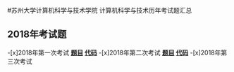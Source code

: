 #苏州大学计算机科学与技术学院 计算机科学与技术历年考试题汇总
## 2018年考试题
-[x]2018年第一次考试 **[题目](2018-1/2018-1.pdf) [代码](2018-1/2018-1.py)**
-[x]2018年第二次考试 **[题目](2018-2/2018-2.pdf) [代码](2018-2/2018/2.py)**
-[x]2018年第三次考试 